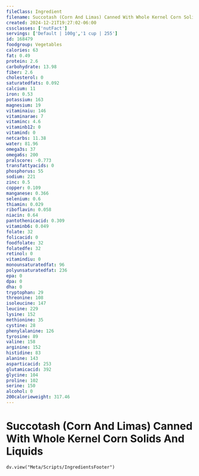 ```yaml
---
fileClass: Ingredient
filename: Succotash (Corn And Limas) Canned With Whole Kernel Corn Solids And Liquids
created: 2024-12-21T19:27:02-06:00
cssclasses: ['nutFact']
servings: ['Default | 100g','1 cup | 255']
id: 168479
foodgroup: Vegetables
calories: 63
fat: 0.49
protein: 2.6
carbohydrate: 13.98
fiber: 2.6
cholesterol: 0
saturatedfats: 0.092
calcium: 11
iron: 0.53
potassium: 163
magnesium: 19
vitaminaiu: 146
vitaminarae: 7
vitaminc: 4.6
vitaminb12: 0
vitamind: 0
netcarbs: 11.38
water: 81.96
omega3s: 37
omega6s: 200
pralscore: -0.773
transfattyacids: 0
phosphorus: 55
sodium: 221
zinc: 0.5
copper: 0.109
manganese: 0.366
selenium: 0.6
thiamin: 0.029
riboflavin: 0.058
niacin: 0.64
pantothenicacid: 0.309
vitaminb6: 0.049
folate: 32
folicacid: 0
foodfolate: 32
folatedfe: 32
retinol: 0
vitamindiu: 0
monounsaturatedfat: 96
polyunsaturatedfat: 236
epa: 0
dpa: 0
dha: 0
tryptophan: 29
threonine: 108
isoleucine: 147
leucine: 229
lysine: 152
methionine: 35
cystine: 28
phenylalanine: 126
tyrosine: 89
valine: 158
arginine: 152
histidine: 83
alanine: 143
asparticacid: 253
glutamicacid: 392
glycine: 104
proline: 102
serine: 150
alcohol: 0
200calorieweight: 317.46
---
```


# Succotash (Corn And Limas) Canned With Whole Kernel Corn Solids And Liquids

```dataviewjs
dv.view("Meta/Scripts/IngredientsFooter")
```